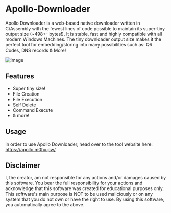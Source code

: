 # Apollo-Downloader
Apollo Downloader is a web-based native downloader written in C/Assembly with the fewest lines of code possible to maintain its super-tiny output size (~498+- bytes!). It is stable, fast and highly compatible with all modern Windows Machines.
The tiny downloader output size makes it the perfect tool for embedding/storing into many possibilities such as: QR Codes, DNS records & More!

![Image](https://i.imgur.com/AutaYO1.png)

## Features
- Super tiny size!
- File Creation
- File Execution
- Self Delete
- Command Execute
- & more!

## Usage
in order to use Apollo Downloader, head over to the tool website here: https://apollo.m0hx.pw/

## Disclaimer
I, the creator, am not responsible for any actions and/or damages caused by this software.
You bear the full responsibility for your actions and acknowledge that this software was created for educational purposes only.
This software's main purpose is NOT to be used maliciously or on any system that you do not own or have the right to use.
By using this software, you automatically agree to the above.
